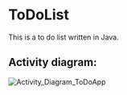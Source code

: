 # ToDoList

This is a to do list written in Java.


## Activity diagram:

![Activity_Diagram_ToDoApp](https://user-images.githubusercontent.com/80109984/138694348-d0fa4dee-3ab7-48d9-af13-f69deb316fbf.jpg)
